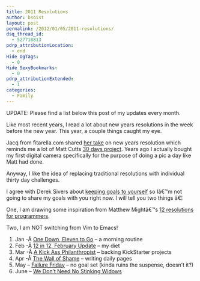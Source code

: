 ```yaml
---
title: 2011 Resolutions
author: bsoist
layout: post
permalink: /2012/01/05/2011-resolutions/
dsq_thread_id:
  - 527718813
pdrp_attributionLocation:
  - end
Hide OgTags:
  - 0
Hide SexyBookmarks:
  - 0
pdrp_attributionExtended:
  - 1
categories:
  - Family
---
```

UPDATE: Please find a list below this post of my updates every month.

Like most recent years, I read a lot about new years resolutions in the week before the new year. This year, a couple things caught my eye.

Jacq from fitarella.com shared [her take][1] on new years resolution which reminds me a lot of Matt Cutts [30 days project][2]. Years ago I actually bought my first digital camera specifically for the purpose of doing a pic a day like Matt had done.

Anyway, I like the idea of replacing traditional resolutions with individual thirty day challenges.

I agree with Derek Sivers about [keeping goals to yourself][3] so Iâ€™m not going to share my goals with you right now. I will tell you two things â€¦

One, I am drawing some inspiration from Matthew Mightâ€™s [12 resolutions for programmers][4].

Two, I am NOT switching from Vim to Emacs!

  1. Jan -Â [One Down, Eleven to Go][5] &#8211; a morning routine
  2. Feb -Â [12 in 12, February Update][6] &#8211; my diet
  3. Mar -Â [A Kick Ass Philanthropist][7] &#8211; backing KickStarter projects
  4. Apr -Â [The Wall of Shame][8] &#8211; writing daily pages
  5. May &#8211; [Failure Friday][9] &#8211; no goal set (kinda ruins the suspense, doesn&#8217;t it?)
  6. June &#8211; [We Don&#8217;t Need No Stinking Widows][10]

 [1]: http://fitarella.com/2011/12/12in12/
 [2]: http://www.mattcutts.com/blog/type/30-days/
 [3]: http://www.ted.com/talks/lang/en/derek_sivers_keep_your_goals_to_yourself.html
 [4]: http://matt.might.net/articles/programmers-resolutions/
 [5]: http://whsjr.soistmann.com/oped/2012/02/01/one-down-eleven-to-go/
 [6]: http://whsjr.soistmann.com/oped/2012/02/29/12in12february/
 [7]: http://whsjr.soistmann.com/oped/2012/03/31/a-kick-ass-philanthropist/
 [8]: http://whsjr.soistmann.com/oped/2012/05/01/the-wall-of-shame/
 [9]: http://whsjr.soistmann.com/oped/2012/06/01/failure-friday-2/
 [10]: http://whsjr.soistmann.com/oped/2012/07/02/we-dont-need-no-stinking-windows/